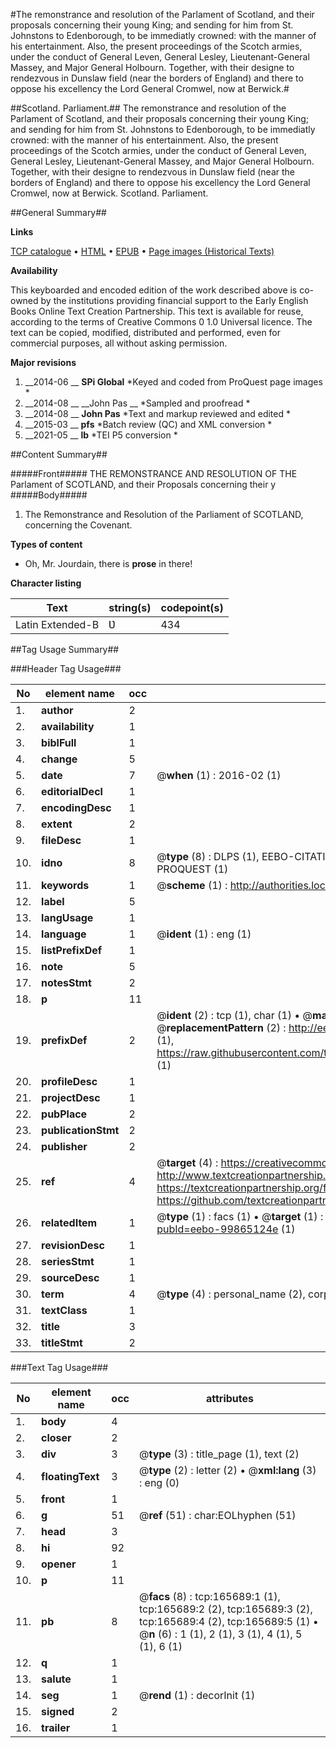 #The remonstrance and resolution of the Parlament of Scotland, and their proposals concerning their young King; and sending for him from St. Johnstons to Edenborough, to be immediatly crowned: with the manner of his entertainment. Also, the present proceedings of the Scotch armies, under the conduct of General Leven, General Lesley, Lieutenant-General Massey, and Major General Holbourn. Together, with their designe to rendezvous in Dunslaw field (near the borders of England) and there to oppose his excellency the Lord General Cromwel, now at Berwick.#

##Scotland. Parliament.##
The remonstrance and resolution of the Parlament of Scotland, and their proposals concerning their young King; and sending for him from St. Johnstons to Edenborough, to be immediatly crowned: with the manner of his entertainment. Also, the present proceedings of the Scotch armies, under the conduct of General Leven, General Lesley, Lieutenant-General Massey, and Major General Holbourn. Together, with their designe to rendezvous in Dunslaw field (near the borders of England) and there to oppose his excellency the Lord General Cromwel, now at Berwick.
Scotland. Parliament.

##General Summary##

**Links**

[TCP catalogue](http://www.ota.ox.ac.uk/tcp/)  • 
[HTML](http://tei.it.ox.ac.uk/tcp/Texts-HTML/free/A92/A92604.html)  • 
[EPUB](http://tei.it.ox.ac.uk/tcp/Texts-EPUB/free/A92/A92604.epub) • 
[Page images (Historical Texts)](https://historicaltexts.jisc.ac.uk/eebo-99865124e)

**Availability**

This keyboarded and encoded edition of the work described above is co-owned by the
    institutions providing financial support to the Early English Books Online Text Creation
    Partnership. This text is available for reuse, according to the terms of  Creative Commons 0 1.0 Universal
    licence. The text can be copied, modified, distributed and performed, even for commercial
    purposes, all without asking permission.

**Major revisions**

1. __2014-06 __ __SPi Global__ *Keyed and coded from ProQuest page images *
1. __2014-08 __ __John Pas __ *Sampled and proofread *
1. __2014-08 __ __John Pas__ *Text and markup reviewed and edited *
1. __2015-03 __ __pfs__ *Batch review (QC) and XML conversion *
1. __2021-05 __ __lb__ *TEI P5 conversion *

##Content Summary##

#####Front#####
THE REMONSTRANCE AND RESOLUTION OF THE Parlament of SCOTLAND, and their Proposals concerning their y
#####Body#####

1. The Remonstrance and Resolution of the Parliament of SCOTLAND, concerning the Covenant.

**Types of content**

  * Oh, Mr. Jourdain, there is **prose** in there!

**Character listing**


|Text|string(s)|codepoint(s)|
|---|---|---|
|Latin Extended-B|Ʋ|434|

##Tag Usage Summary##

###Header Tag Usage###

|No|element name|occ|attributes|
|---|---|---|---|
|1.|__author__|2||
|2.|__availability__|1||
|3.|__biblFull__|1||
|4.|__change__|5||
|5.|__date__|7| @__when__ (1) : 2016-02 (1)|
|6.|__editorialDecl__|1||
|7.|__encodingDesc__|1||
|8.|__extent__|2||
|9.|__fileDesc__|1||
|10.|__idno__|8| @__type__ (8) : DLPS (1), EEBO-CITATION (1), VID (1), EEBO-PROQUEST (1), STC (3), PROQUEST (1)|
|11.|__keywords__|1| @__scheme__ (1) : http://authorities.loc.gov/ (1)|
|12.|__label__|5||
|13.|__langUsage__|1||
|14.|__language__|1| @__ident__ (1) : eng (1)|
|15.|__listPrefixDef__|1||
|16.|__note__|5||
|17.|__notesStmt__|2||
|18.|__p__|11||
|19.|__prefixDef__|2| @__ident__ (2) : tcp (1), char (1)  •  @__matchPattern__ (2) : ([0-9\-]+):([0-9IVX]+) (1), (.+) (1)  •  @__replacementPattern__ (2) : http://eebo.chadwyck.com/downloadtiff?vid=$1&page=$2 (1), https://raw.githubusercontent.com/textcreationpartnership/Texts/master/tcpchars.xml#$1 (1)|
|20.|__profileDesc__|1||
|21.|__projectDesc__|1||
|22.|__pubPlace__|2||
|23.|__publicationStmt__|2||
|24.|__publisher__|2||
|25.|__ref__|4| @__target__ (4) : https://creativecommons.org/publicdomain/zero/1.0/ (1), http://www.textcreationpartnership.org/docs/. (1), https://textcreationpartnership.org/faq/#faq05 (1), https://github.com/textcreationpartnership (1)|
|26.|__relatedItem__|1| @__type__ (1) : facs (1)  •  @__target__ (1) : https://data.historicaltexts.jisc.ac.uk/view?pubId=eebo-99865124e (1)|
|27.|__revisionDesc__|1||
|28.|__seriesStmt__|1||
|29.|__sourceDesc__|1||
|30.|__term__|4| @__type__ (4) : personal_name (2), corporate_name (1), geographic_name (1)|
|31.|__textClass__|1||
|32.|__title__|3||
|33.|__titleStmt__|2||


###Text Tag Usage###

|No|element name|occ|attributes|
|---|---|---|---|
|1.|__body__|4||
|2.|__closer__|2||
|3.|__div__|3| @__type__ (3) : title_page (1), text (2)|
|4.|__floatingText__|3| @__type__ (2) : letter (2)  •  @__xml:lang__ (3) : eng (0)|
|5.|__front__|1||
|6.|__g__|51| @__ref__ (51) : char:EOLhyphen (51)|
|7.|__head__|3||
|8.|__hi__|92||
|9.|__opener__|1||
|10.|__p__|11||
|11.|__pb__|8| @__facs__ (8) : tcp:165689:1 (1), tcp:165689:2 (2), tcp:165689:3 (2), tcp:165689:4 (2), tcp:165689:5 (1)  •  @__n__ (6) : 1 (1), 2 (1), 3 (1), 4 (1), 5 (1), 6 (1)|
|12.|__q__|1||
|13.|__salute__|1||
|14.|__seg__|1| @__rend__ (1) : decorInit (1)|
|15.|__signed__|2||
|16.|__trailer__|1||
